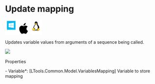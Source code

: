 # Update mapping

![](<../../../../.gitbook/assets/image (288).png>)

Updates variable values from arguments of a sequence being called.

![](../../../../.gitbook/assets/Data\_update\_mapping.png)

Properties

&#x20;\- Variable\*: \[LTools.Common.Model.VariablesMapping] Variable to store mapping
